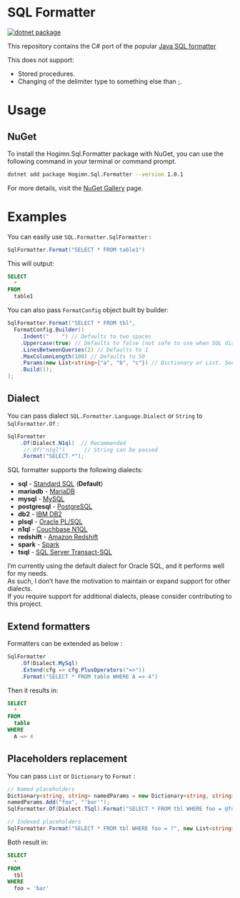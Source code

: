 # SQL Formatter

[![dotnet package](https://github.com/hogimn/SqlFormatter/actions/workflows/dotnet-desktop.yml/badge.svg?branch=master)](https://github.com/hogimn/SqlFormatter/actions/workflows/dotnet-desktop.yml)

This repository contains the C# port of the popular [Java SQL formatter](https://github.com/vertical-blank/sql-formatter)

This does not support:

- Stored procedures.
- Changing of the delimiter type to something else than ;.

# Usage

## NuGet

To install the Hogimn.Sql.Formatter package with NuGet, you can use the following command in your terminal or command prompt.

```bash
dotnet add package Hogimn.Sql.Formatter --version 1.0.1
```

For more details, visit the [NuGet Gallery](https://www.nuget.org/packages/Hogimn.Sql.Formatter/) page.

# Examples

You can easily use `SQL.Formatter.SqlFormatter` :

```c#
SqlFormatter.Format("SELECT * FROM table1")
```

This will output:

```sql
SELECT
  *
FROM
  table1
```

You can also pass `FormatConfig` object built by builder:

```c#
SqlFormatter.Format("SELECT * FROM tbl",
  FormatConfig.Builder()
    .Indent("    ") // Defaults to two spaces
    .Uppercase(true) // Defaults to false (not safe to use when SQL dialect has case-sensitive identifiers)
    .LinesBetweenQueries(2) // Defaults to 1
    .MaxColumnLength(100) // Defaults to 50
    .Params(new List<string>{"a", "b", "c"}) // Dictionary or List. See Placeholders replacement.
    .Build());
);
```

## Dialect

You can pass dialect `SQL.Formatter.Language.Dialect` or `String` to `SqlFormatter.Of` :

```c#
SqlFormatter
    .Of(Dialect.N1ql)  // Recommended
     //.Of("n1ql")      // String can be passed
    .Format("SELECT *");
```

SQL formatter supports the following dialects:

- **sql** - [Standard SQL][] (**Default**)
- **mariadb** - [MariaDB][]
- **mysql** - [MySQL][]
- **postgresql** - [PostgreSQL][]
- **db2** - [IBM DB2][]
- **plsql** - [Oracle PL/SQL][]
- **n1ql** - [Couchbase N1QL][]
- **redshift** - [Amazon Redshift][]
- **spark** - [Spark][]
- **tsql** - [SQL Server Transact-SQL][tsql]

I’m currently using the default dialect for Oracle SQL, and it performs well for my needs.  
As such, I don’t have the motivation to maintain or expand support for other dialects.  
If you require support for additional dialects, please consider contributing to this project.  

## Extend formatters

Formatters can be extended as below :

```c#
SqlFormatter
    .Of(Dialect.MySql)
    .Extend(cfg => cfg.PlusOperators("=>"))
    .Format("SELECT * FROM table WHERE A => 4")
```

Then it results in:

```sql
SELECT
  *
FROM
  table
WHERE
  A => 4
```

## Placeholders replacement

You can pass `List` or `Dictionary` to `Format` :

```c#
// Named placeholders
Dictionary<string, string> namedParams = new Dictionary<string, string>();
namedParams.Add("foo", "'bar'");
SqlFormatter.Of(Dialect.TSql).Format("SELECT * FROM tbl WHERE foo = @foo", namedParams);

// Indexed placeholders
SqlFormatter.Format("SELECT * FROM tbl WHERE foo = ?", new List<string> {"'bar'"});
```

Both result in:

```sql
SELECT
  *
FROM
  tbl
WHERE
  foo = 'bar'
```

[standard sql]: https://en.wikipedia.org/wiki/SQL:2011
[couchbase n1ql]: http://www.couchbase.com/n1ql
[ibm db2]: https://www.ibm.com/analytics/us/en/technology/db2/
[oracle pl/sql]: http://www.oracle.com/technetwork/database/features/plsql/index.html
[amazon redshift]: https://docs.aws.amazon.com/redshift/latest/dg/cm_chap_SQLCommandRef.html
[spark]: https://spark.apache.org/docs/latest/api/sql/index.html
[postgresql]: https://www.postgresql.org/
[mariadb]: https://mariadb.com/
[mysql]: https://www.mysql.com/
[tsql]: https://docs.microsoft.com/en-us/sql/sql-server/
